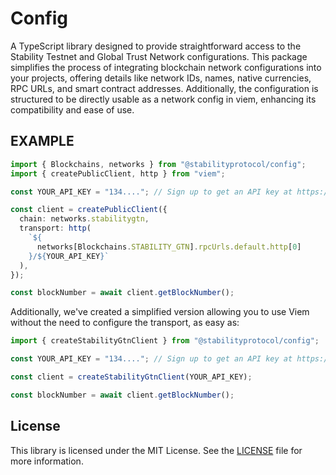 # Config

A TypeScript library designed to provide straightforward access to the Stability Testnet and Global Trust Network configurations. This package simplifies the process of integrating blockchain network configurations into your projects, offering details like network IDs, names, native currencies, RPC URLs, and smart contract addresses. Additionally, the configuration is structured to be directly usable as a network config in viem, enhancing its compatibility and ease of use.

## EXAMPLE

```ts
import { Blockchains, networks } from "@stabilityprotocol/config";
import { createPublicClient, http } from "viem";

const YOUR_API_KEY = "134...."; // Sign up to get an API key at https://portal.stabilityprotocol.com

const client = createPublicClient({
  chain: networks.stabilitygtn,
  transport: http(
    `${
      networks[Blockchains.STABILITY_GTN].rpcUrls.default.http[0]
    }/${YOUR_API_KEY}`
  ),
});

const blockNumber = await client.getBlockNumber();
```

Additionally, we've created a simplified version allowing you to use Viem without the need to configure the transport, as easy as:

```ts
import { createStabilityGtnClient } from "@stabilityprotocol/config";

const YOUR_API_KEY = "134...."; // Sign up to get an API key at https://portal.stabilityprotocol.com

const client = createStabilityGtnClient(YOUR_API_KEY);

const blockNumber = await client.getBlockNumber();
```

## License

This library is licensed under the MIT License. See the [LICENSE](LICENSE) file for more information.
